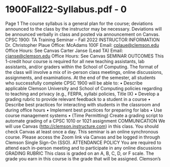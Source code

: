 # 1900Fall22-Syllabus.pdf - 0

Page 1
The course syllabus is a general plan for the course; deviations announced to the class by the instructor may be necessary. 
Deviations will be announced verbally in class and posted via announcement on Canvas.
CPSC 1900: TA Training Seminar – Fall 2022
INSTRUCTOR INFORMATION
Dr. Christopher Plaue Office: McAdams 100F Email: cplaue@clemson.edu Office Hours: See Canvas
Carter Janse (Lead TA) Email: cjanse@clemson.edu Office Hours: See Canvas
SEMINAR OUTCOMES
This 1-credit hour course is required for all new teaching assistants, lab assistants, and/or graders within the School of 
Computing. The format of the class will involve a mix of in-person class meetings, online discussions, assignments, and 
examinations. At the end of the semester, all students who successfully complete CPSC 1900 will be able to:
• Describe applicable Clemson University and School of Computing policies regarding to teaching and privacy (e.g., 
FERPA, syllabi policies, Title IX)
• Develop a grading rubric to provide relevant feedback to a student in a course
• Describe best practices for interacting with students in the classroom and during office hours
• Implement best practices for preparing for labs
• Use course management systems
• (Time Permitting) Create a grading script to automate grading of a CPSC 1010 or 1021 assignment
COMMUNICATION
We will use Canvas (http://clemson.instructure.com) in this class. You should check Canvas at least once a day. This seminar 
is an online synchronous course. Please access the Zoom link via Canvas and be logged in through Clemson Single Sign-On 
(SSO).
ATTENDANCE POLICY
You are required to attend each in-person meeting and to participate in any online discussions
GRADING RUBRIC
This class is graded on an A, B, C, D, or F scale. The grade you earn in this course is the grade that will be assigned. Clemson’s